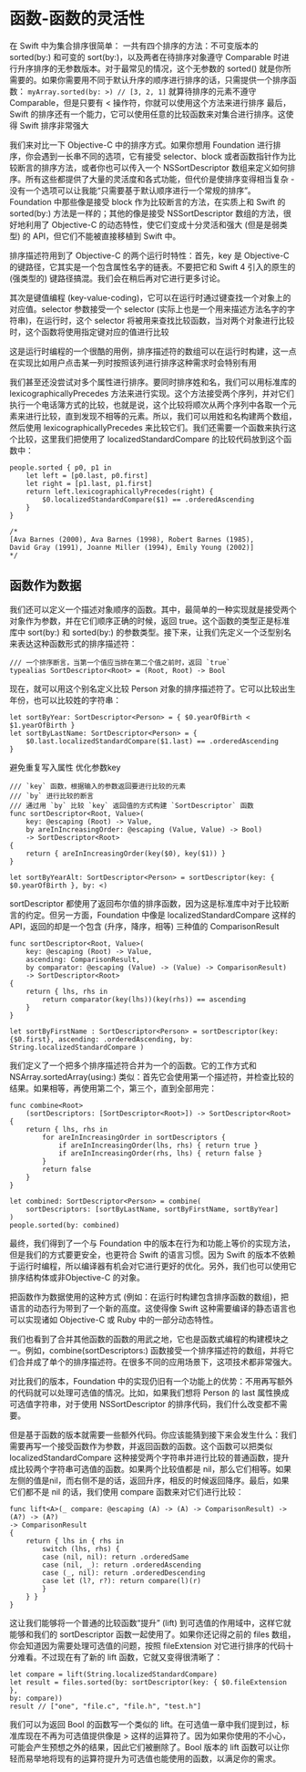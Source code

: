 # 函数-函数的灵活性

在 Swift 中为集合排序很简单：
一共有四个排序的方法：不可变版本的 sorted(by:) 和可变的 sort(by:)，以及两者在待排序对象遵守 Comparable 时进行升序排序的无参数版本。对于最常见的情况，这个无参数的 sorted() 就是你所需要的。如果你需要用不同于默认升序的顺序进行排序的话，只需提供一个排序函数：
`myArray.sorted(by: >) // [3, 2, 1]`
就算待排序的元素不遵守 Comparable，但是只要有 < 操作符，你就可以使用这个方法来进行排序
最后，Swift 的排序还有一个能力，它可以使用任意的比较函数来对集合进行排序。这使得 Swift 排序非常强大

我们来对比一下 Objective-C 中的排序方式。如果你想用 Foundation 进行排序，你会遇到一长串不同的选项，它有接受 selector、block 或者函数指针作为比较断言的排序方法，或者你也可以传入一个 NSSortDescriptor 数组来定义如何排序。所有这些都提供了大量的灵活度和各式功能，但代价是使排序变得相当复杂 - 没有一个选项可以让我能“只需要基于默认顺序进行一个常规的排序”。Foundation 中那些像是接受 block 作为比较断言的方法，在实质上和 Swift 的 sorted(by:) 方法是一样的；其他的像是接受 NSSortDescriptor 数组的方法，很好地利用了 Objective-C 的动态特性，使它们变成十分灵活和强大 (但是是弱类型) 的 API，但它们不能被直接移植到 Swift 中。

排序描述符用到了 Objective-C 的两个运行时特性：首先，key 是 Objective-C 的键路径，它其实是一个包含属性名字的链表。不要把它和 Swift 4 引入的原生的 (强类型的) 键路径搞混。我们会在稍后再对它进行更多讨论。

其次是键值编程 (key-value-coding)，它可以在运行时通过键查找一个对象上的对应值。selector 参数接受一个 selector (实际上也是一个用来描述方法名字的字符串)，在运行时，这个 selector 将被用来查找比较函数，当对两个对象进行比较时，这个函数将使用指定键对应的值进行比较

这是运行时编程的一个很酷的用例，排序描述符的数组可以在运行时构建，这一点在实现比如用户点击某一列时按照该列进行排序这种需求时会特别有用

我们甚至还没尝试对多个属性进行排序。要同时排序姓和名，我们可以用标准库的 lexicographicallyPrecedes 方法来进行实现。这个方法接受两个序列，并对它们执行一个电话簿方式的比较，也就是说，这个比较将顺次从两个序列中各取一个元素来进行比较，直到发现不相等的元素。所以，我们可以用姓和名构建两个数组，然后使用 lexicographicallyPrecedes 来比较它们。我们还需要一个函数来执行这个比较，这里我们把使用了 localizedStandardCompare 的比较代码放到这个函数中：
```
people.sorted { p0, p1 in
	let left = [p0.last, p0.first]
	let right = [p1.last, p1.first]
	return left.lexicographicallyPrecedes(right) {
		$0.localizedStandardCompare($1) == .orderedAscending
	}
}

/*
[Ava Barnes (2000), Ava Barnes (1998), Robert Barnes (1985),
David Gray (1991), Joanne Miller (1994), Emily Young (2002)]
*/
```

## 函数作为数据

我们还可以定义一个描述对象顺序的函数。其中，最简单的一种实现就是接受两个对象作为参数，并在它们顺序正确的时候，返回 true。这个函数的类型正是标准库中 sort(by:) 和 sorted(by:) 的参数类型。接下来，让我们先定义一个泛型别名来表达这种函数形式的排序描述符：
```
/// 一个排序断言，当第一个值应当排在第二个值之前时，返回 `true`
typealias SortDescriptor<Root> = (Root, Root) -> Bool
```

现在，就可以用这个别名定义比较 Person 对象的排序描述符了。它可以比较出生年份，也可以比较姓的字符串：
```
let sortByYear: SortDescriptor<Person> = { $0.yearOfBirth < $1.yearOfBirth }
let sortByLastName: SortDescriptor<Person> = {
	$0.last.localizedStandardCompare($1.last) == .orderedAscending
}
```

避免重复写入属性 优化参数key
```
/// `key` 函数，根据输入的参数返回要进行比较的元素
/// `by` 进行比较的断言
/// 通过用 `by` 比较 `key` 返回值的方式构建 `SortDescriptor` 函数
func sortDescriptor<Root, Value>(
	key: @escaping (Root) -> Value,
	by areInIncreasingOrder: @escaping (Value, Value) -> Bool)
	-> SortDescriptor<Root>
{
	return { areInIncreasingOrder(key($0), key($1)) }
}

let sortByYearAlt: SortDescriptor<Person> = sortDescriptor(key: { $0.yearOfBirth }, by: <)

```

sortDescriptor 都使用了返回布尔值的排序函数，因为这是标准库中对于比较断言的约定。但另一方面，Foundation 中像是 localizedStandardCompare 这样的 API，返回的却是一个包含 (升序，降序，相等) 三种值的 ComparisonResult
```
func sortDescriptor<Root, Value>(
	key: @escaping (Root) -> Value,
	ascending: ComparisonResult,
	by comparator: @escaping (Value) -> (Value) -> ComparisonResult)
	-> SortDescriptor<Root>
{
    return { lhs, rhs in
        return comparator(key(lhs))(key(rhs)) == ascending
    }
}

let sortByFirstName : SortDescriptor<Person> = sortDescriptor(key: {$0.first}, ascending: .orderedAscending, by: String.localizedStandardCompare )
```

我们定义了一个把多个排序描述符合并为一个的函数。它的工作方式和NSArray.sortedArray(using:) 类似：首先它会使用第一个描述符，并检查比较的结果。如果相等，再使用第二个，第三个，直到全部用完：
```
func combine<Root>
	(sortDescriptors: [SortDescriptor<Root>]) -> SortDescriptor<Root> {
	return { lhs, rhs in
		for areInIncreasingOrder in sortDescriptors {
			if areInIncreasingOrder(lhs, rhs) { return true }
			if areInIncreasingOrder(rhs, lhs) { return false }
		}
		return false
	}
}

let combined: SortDescriptor<Person> = combine(
	sortDescriptors: [sortByLastName, sortByFirstName, sortByYear]
)
people.sorted(by: combined)

```

最终，我们得到了一个与 Foundation 中的版本在行为和功能上等价的实现方法，但是我们的方式要更安全，也更符合 Swift 的语言习惯。因为 Swift 的版本不依赖于运行时编程，所以编译器有机会对它进行更好的优化。另外，我们也可以使用它排序结构体或非Objective-C 的对象。

把函数作为数据使用的这种方式 (例如：在运行时构建包含排序函数的数组)，把语言的动态行为带到了一个新的高度。这使得像 Swift 这种需要编译的静态语言也可以实现诸如 Objective-C 或 Ruby 中的一部分动态特性。


我们也看到了合并其他函数的函数的用武之地，它也是函数式编程的构建模块之一。例如，combine(sortDescriptors:) 函数接受一个排序描述符的数组，并将它们合并成了单个的排序描述符。在很多不同的应用场景下，这项技术都非常强大。

对比我们的版本，Foundation 中的实现仍旧有一个功能上的优势：不用再写额外的代码就可以处理可选值的情况。比如，如果我们想将 Person 的 last 属性换成可选值字符串，对于使用 NSSortDescriptor 的排序代码，我们什么改变都不需要。

但是基于函数的版本就需要一些额外代码。你应该能猜到接下来会发生什么：我们需要再写一个接受函数作为参数，并返回函数的函数。这个函数可以把类似 localizedStandardCompare 这种接受两个字符串并进行比较的普通函数，提升成比较两个字符串可选值的函数。如果两个比较值都是 nil，那么它们相等。如果左侧的值是nil，而右侧不是的话，返回升序，相反的时候返回降序。最后，如果它们都不是 nil 的话，我们使用 compare 函数来对它们进行比较：

```
func lift<A>(_ compare: @escaping (A) -> (A) -> ComparisonResult) -> (A?) -> (A?)
-> ComparisonResult
{
	return { lhs in { rhs in
		switch (lhs, rhs) {
		case (nil, nil): return .orderedSame
		case (nil, _): return .orderedAscending
		case (_, nil): return .orderedDescending
		case let (l?, r?): return compare(l)(r)
		}
	} }
}
```

这让我们能够将一个普通的比较函数“提升” (lift) 到可选值的作用域中，这样它就能够和我们的 sortDescriptor 函数一起使用了。如果你还记得之前的 files 数组，你会知道因为需要处理可选值的问题，按照 fileExtension 对它进行排序的代码十分难看。不过现在有了新的 lift 函数，它就又变得很清晰了：
```
let compare = lift(String.localizedStandardCompare)
let result = files.sorted(by: sortDescriptor(key: { $0.fileExtension },
by: compare))
result // ["one", "file.c", "file.h", "test.h"]
```
我们可以为返回 Bool 的函数写一个类似的 lift。在可选值一章中我们提到过，标准库现在不再为可选值提供像是 > 这样的运算符了。因为如果你使用的不小心，可能会产生预想之外的结果，因此它们被删除了。Bool 版本的 lift 函数可以让你轻而易举地将现有的运算符提升为可选值也能使用的函数，以满足你的需求。
















